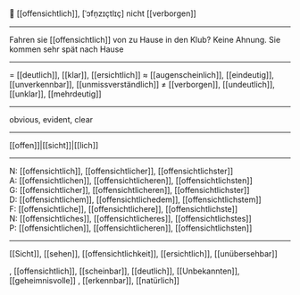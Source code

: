 🧐 [[offensichtlich]], [ˈɔfn̩zɪçtlɪç]
nicht [[verborgen]]

---
  Fahren sie [[offensichtlich]] von zu Hause in den Klub? Keine Ahnung. Sie kommen sehr spät nach Hause 

---
= [[deutlich]], [[klar]], [[ersichtlich]]
≈ [[augenscheinlich]], [[eindeutig]], [[unverkennbar]], [[unmissverständlich]]
≠ [[verborgen]], [[undeutlich]], [[unklar]], [[mehrdeutig]]

---
obvious, evident, clear

---
[[offen]]|[[sicht]]|[[lich]]

---
N: [[offensichtlich]], [[offensichtlicher]], [[offensichtlichster]]  
A: [[offensichtlichen]], [[offensichtlicheren]], [[offensichtlichsten]]  
G: [[offensichtlicher]], [[offensichtlicheren]], [[offensichtlichster]]  
D: [[offensichtlichem]], [[offensichtlichedem]], [[offensichtlichstem]]  
F: [[offensichtliche]], [[offensichtlichere]], [[offensichtlichste]]  
N: [[offensichtliches]], [[offensichtlicheres]], [[offensichtlichstes]]  
P: [[offensichtlichen]], [[offensichtlicheren]], [[offensichtlichsten]]  

---
[[Sicht]], [[sehen]], [[offensichtlichkeit]], [[ersichtlich]], [[unübersehbar]]

, [[offensichtlich]], [[scheinbar]], [[deutlich]], [[Unbekannten]], [[geheimnisvolle]]
, [[erkennbar]], [[natürlich]]